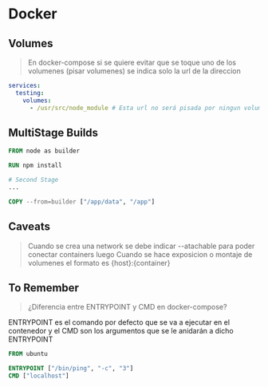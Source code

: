 # Docker

## Volumes

> En docker-compose si se quiere evitar que se toque uno de los volumenes (pisar volumenes) se indica solo la url de la direccion

```yml
services:
  testing:
    volumes:
      - /usr/src/node_module # Esta url no será pisada por ningun volumen
```

## MultiStage Builds
```Dockerfile
FROM node as builder

RUN npm install

# Second Stage
...

COPY --from=builder ["/app/data", "/app"]
```

## Caveats

> Cuando se crea una network se debe indicar --atachable para poder conectar containers luego
> Cuando se hace exposicion o montaje de volumenes el formato es {host}:{container}

## To Remember

> ¿Diferencia entre ENTRYPOINT y CMD en docker-compose?

ENTRYPOINT es el comando por defecto que se va a ejecutar en el contenedor y el CMD son los argumentos que se le anidarán a dicho ENTRYPOINT

```Dockerfile
FROM ubuntu

ENTRYPOINT ["/bin/ping", "-c", "3"]
CMD ["localhost"]
```